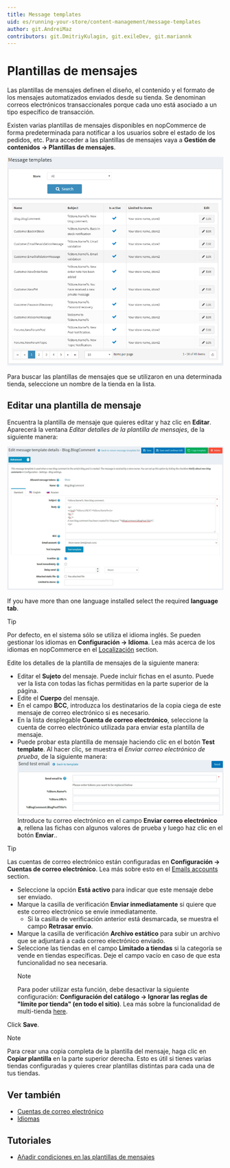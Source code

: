 ```yaml
---
title: Message templates
uid: es/running-your-store/content-management/message-templates
author: git.AndreiMaz
contributors: git.DmitriyKulagin, git.exileDev, git.mariannk
---
```


# Plantillas de mensajes

Las plantillas de mensajes definen el diseño, el contenido y el formato de los mensajes automatizados enviados desde su tienda. Se denominan correos electrónicos transaccionales porque cada uno está asociado a un tipo específico de transacción.

Existen varias plantillas de mensajes disponibles en nopCommerce de forma predeterminada para notificar a los usuarios sobre el estado de los pedidos, etc. Para acceder a las plantillas de mensajes vaya a **Gestión de contenidos → Plantillas de mensajes**.

![MessageTemplate1](_static/message-templates/MessageTemplate1.png)

Para buscar las plantillas de mensajes que se utilizaron en una determinada tienda, seleccione un nombre de la tienda en la lista.

## Editar una plantilla de mensaje

Encuentra la plantilla de mensaje que quieres editar y haz clic en **Editar**. Aparecerá la ventana *Editar detalles de la plantilla de mensajes*, de la siguiente manera:

![Edición de plantillas de mensajes](_static/message-templates/edit.jpg)

If you have more than one language installed select the required **language tab**.

> [!TIP]
> 
> Por defecto, en el sistema sólo se utiliza el idioma inglés. Se pueden gestionar los idiomas en **Configuración → Idioma**. Lea más acerca de los idiomas en nopCommerce en el [Localización](xref:es/getting-started/advanced-configuration/localization) section.

Edite los detalles de la plantilla de mensajes de la siguiente manera:
- Editar el **Sujeto** del mensaje. Puede incluir fichas en el asunto. Puede ver la lista con todas las fichas permitidas en la parte superior de la página.
- Edite el **Cuerpo** del mensaje.
- En el campo **BCC**, introduzca los destinatarios de la copia ciega de este mensaje de correo electrónico si es necesario.
- En la lista desplegable **Cuenta de correo electrónico**, seleccione la cuenta de correo electrónico utilizada para enviar esta plantilla de mensaje.
- Puede probar esta plantilla de mensaje haciendo clic en el botón **Test template**. Al hacer clic, se muestra el *Enviar correo electrónico de prueba*, de la siguiente manera:
	![Enviar correo electrónico de prueba](_static/message-templates/test-template.jpg)
	Introduce tu correo electrónico en el campo **Enviar correo electrónico a**, rellena las fichas con algunos valores de prueba y luego haz clic en el botón **Enviar**..
	
> [!TIP]
> 
> Las cuentas de correo electrónico están configuradas en **Configuración → Cuentas de correo electrónico**. Lea más sobre esto en el [Emails accounts](xref:es/getting-started/email-accounts) section.

- Seleccione la opción **Está activo** para indicar que este mensaje debe ser enviado.
- Marque la casilla de verificación **Enviar inmediatamente** si quiere que este correo electrónico se envíe inmediatamente.
	- Si la casilla de verificación anterior está desmarcada, se muestra el campo **Retrasar envío**.
- Marque la casilla de verificación **Archivo estático** para subir un archivo que se adjuntará a cada correo electrónico enviado.
- Seleccione las tiendas en el campo **Limitado a tiendas** si la categoría se vende en tiendas específicas. Deje el campo vacío en caso de que esta funcionalidad no sea necesaria.
  > [!NOTE]
  >
	> Para poder utilizar esta función, debe desactivar la siguiente configuración: **Configuración del catálogo → Ignorar las reglas de "límite por tienda" (en todo el sitio)**. Lea más sobre la funcionalidad de multi-tienda [here](xref:es/getting-started/advanced-configuration/multi-store).

Click **Save**.

> [!NOTE]
> 
> Para crear una copia completa de la plantilla del mensaje, haga clic en **Copiar plantilla** en la parte superior derecha. Esto es útil si tienes varias tiendas configuradas y quieres crear plantillas distintas para cada una de tus tiendas.

## Ver también

- [Cuentas de correo electrónico](xref:es/getting-started/email-accounts)
- [Idiomas](xref:es/getting-started/advanced-configuration/localization)

## Tutoriales

- [Añadir condiciones en las plantillas de mensajes](https://www.youtube.com/watch?v=5chrb1yH1v4&feature=youtu.be)